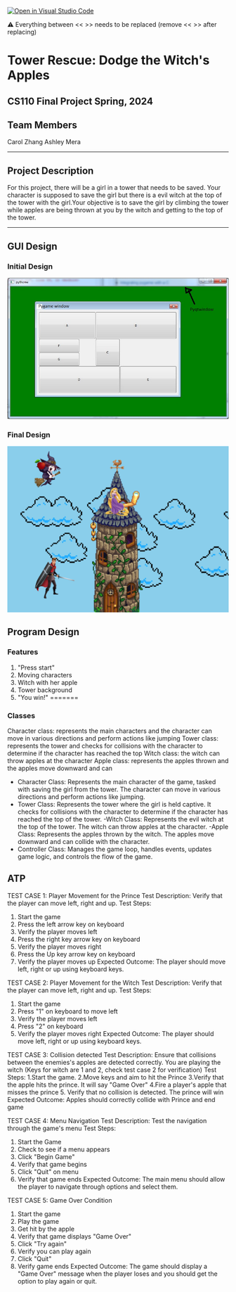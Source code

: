 [![Open in Visual Studio Code](https://classroom.github.com/assets/open-in-vscode-718a45dd9cf7e7f842a935f5ebbe5719a5e09af4491e668f4dbf3b35d5cca122.svg)](https://classroom.github.com/online_ide?assignment_repo_id=14913552&assignment_repo_type=AssignmentRepo)

:warning: Everything between << >> needs to be replaced (remove << >> after replacing)

# Tower Rescue: Dodge the Witch's Apples
## CS110 Final Project   Spring, 2024 

## Team Members

Carol Zhang
Ashley Mera

*** 

## Project Description

For this project, there will be a girl in a tower that needs to be saved. Your character is supposed to save the girl but there is a evil witch at the top of the tower with the girl.Your objective is to save the girl by climbing the tower while apples are being thrown at you by the witch and getting to the top of the tower.

***    

## GUI Design

### Initial Design

![initial gui](assets/gui.jpg)

### Final Design

![final gui](assets/finalgui.jpg)

## Program Design

### Features
1. "Press start"
2. Moving characters
3. Witch with her apple
4. Tower background
5. "You win!"
=======

### Classes
Character class: represents the main characters and the character can move in various directions and perform actions like jumping 
Tower class: represents the tower and checks for collisions with the character to determine if the character has reached the top 
Witch class: the witch can throw apples at the character
Apple class: represents the apples thrown and the apples move downward and can 

- Character Class: Represents the main character of the game, tasked with saving the girl from the tower. The character can move in various directions and perform actions like jumping.
- Tower Class: Represents the tower where the girl is held captive. It checks for collisions with the character to determine if the character has reached the top of the tower.
-Witch Class: Represents the evil witch at the top of the tower. The witch can throw apples at the character.
-Apple Class: Represents the apples thrown by the witch. The apples move downward and can collide with the character.
- Controller Class: Manages the game loop, handles events, updates game logic, and controls the flow of the game.


## ATP

TEST CASE 1: Player Movement for the Prince
Test Description: Verify that the player can move left, right and up.
Test Steps:
1. Start the game
2. Press the left arrow key on keyboard
3. Verify the player moves left
4. Press the right key arrow key on keyboard
5. Verify the player moves right
6. Press the Up key arrow key on keyboard
7. Verify the player moves up
Expected Outcome: The player should move left, right or up using keyboard keys.

TEST CASE 2: Player Movement for the Witch
Test Description: Verify that the player can move left, right and up.
Test Steps:
1. Start the game
2. Press "1" on keyboard to move left
3. Verify the player moves left
4. Press "2" on keyboard
5. Verify the player moves right
Expected Outcome: The player should move left, right or up using keyboard keys.


TEST CASE 3: Collision detected
Test Description: Ensure that collisions between the enemies's apples are detected correctly. You are playing the witch (Keys for witch are 1 and 2, check test case 2 for verification)
Test Steps:
1.Start the game.
2.Move keys and aim to hit the Prince
3.Verify that the apple hits the prince. It will say "Game Over"
4.Fire a player's apple that misses the prince
5. Verify that no collision is detected. The prince will win
Expected Outcome: Apples should correctly collide with Prince and end game



TEST CASE 4: Menu Navigation 
Test Description: Test the navigation through the game's menu 
Test Steps:
1. Start the Game
2. Check to see if a menu appears
3. Click "Begin Game"
4. Verify that game begins
5. Click "Quit" on menu
5. Verify that game ends
Expected Outcome: The main menu should allow the player to navigate through options and select them.

TEST CASE 5: Game Over Condition
1. Start the game
2. Play the game
3. Get hit by the apple
4. Verify that game displays "Game Over"
5. Click "Try again"
6. Verify you can play again
7. Click "Quit" 
8. Verify game ends
Expected Outcome: The game should display a "Game Over" message when the player loses and you should get the option to play again or quit.